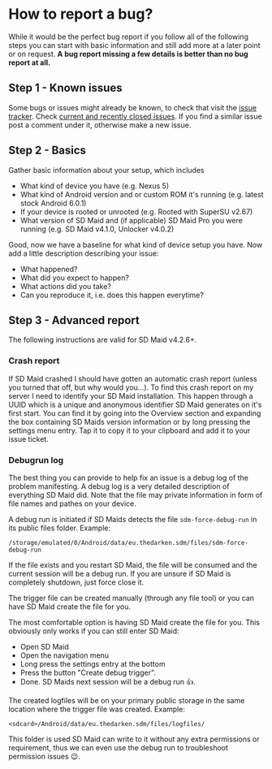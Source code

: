 # How to report a bug?

While it would be the perfect bug report if you follow all of the following steps you can start with basic information and still add more at a later point or on request.
**A bug report missing a few details is better than no bug report at all.**

## Step 1 - Known issues
Some bugs or issues might already be known, to check that visit the [issue tracker](https://github.com/d4rken/sdmaid-public/issues). Check [current and recently closed issues](https://github.com/d4rken/sdmaid-public/issues?utf8=%E2%9C%93&q=is%3Aissue). If you find a similar issue post a comment under it, otherwise make a new issue. 

## Step 2 - Basics
Gather basic information about your setup, which includes
* What kind of device you have (e.g. Nexus 5)
* What kind of Android version and or custom ROM it's running (e.g. latest stock Android 6.0.1)
* If your device is rooted or unrooted (e.g. Rooted with SuperSU v2.67)
* What version of SD Maid and (if applicable) SD Maid Pro you were running (e.g. SD Maid v4.1.0, Unlocker v4.0.2)

Good, now we have a baseline for what kind of device setup you have. Now add a little description describing your issue:
* What happened?
* What did you expect to happen?
* What actions did you take?
* Can you reproduce it, i.e. does this happen everytime?

## Step 3 - Advanced report
The following instructions are valid for SD Maid v4.2.6+.
### Crash report
If SD Maid crashed I should have gotten an automatic crash report (unless you turned that off, but why would you...). To find this crash report on my server I need to identify your SD Maid installation. This happen through a UUID which is a unique and anonymous identifier SD Maid generates on it's first start. You can find it by going into the Overview section and expanding the box containing SD Maids version information or by long pressing the settings menu entry. Tap it to copy it to your clipboard and add it to your issue ticket.

### **Debugrun log**
The best thing you can provide to help fix an issue is a debug log of the problem manifesting. A debug log is a very detailed description of everything SD Maid did. Note that the file may private information in form of file names and pathes on your device.

A debug run is initiated if SD Maids detects the file ```sdm-force-debug-run``` in its public files folder.
Example:
```
/storage/emulated/0/Android/data/eu.thedarken.sdm/files/sdm-force-debug-run
```

If the file exists and you restart SD Maid, the file will be consumed and the current session will be a debug run. If you are unsure if SD Maid is completely shutdown, just force close it.

The trigger file can be created manually (through any file tool) or you can have SD Maid create the file for you.

The most comfortable option is having SD Maid create the file for you. This obviously only works if you can still enter SD Maid: 
* Open SD Maid
* Open the navigation menu
* Long press the settings entry at the bottom
* Press the button "Create debug trigger".
* Done. SD Maids next session will be a debug run :+1:.


The created logfiles will be on your primary public storage in the same location where the trigger file was created.
Example:
```
<sdcard>/Android/data/eu.thedarken.sdm/files/logfiles/
```
This folder is used SD Maid can write to it without any extra permissions or requirement, thus we can even use the debug run to troubleshoot permission issues :wink:.
